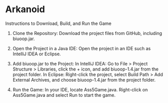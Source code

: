 # Arkanoid
Instructions to Download, Build, and Run the Game
1. Clone the Repository:
  Download the project files from GitHub, including biuoop.jar.

2. Open the Project in a Java IDE:
  Open the project in an IDE such as IntelliJ IDEA or Eclipse.

3. Add biuoop.jar to the Project:
  In IntelliJ IDEA: Go to File > Project Structure > Libraries, click the + icon, and add biuoop-1.4.jar from the project folder.
  In Eclipse: Right-click the project, select Build Path > Add External Archives, and choose biuoop-1.4.jar from the project folder.

4. Run the Game:
  In your IDE, locate Ass5Game.java.
  Right-click on Ass5Game.java and select Run to start the game.
